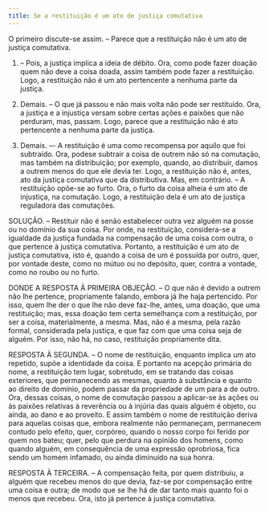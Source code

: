 ```yaml
---
title: Se a restituição é um ato de justiça comutativa
---
```


O primeiro discute-se assim. – Parece que a restituição não é um ato de justiça comutativa.  

1. – Pois, a justiça implica a ideia de débito. Ora, como pode fazer doação quem não deve a coisa doada, assim também pode fazer a restituição. Logo, a restituição não é um ato pertencente a nenhuma parte da justiça.  

2. Demais. – O que já passou e não mais volta não pode ser restituído. Ora, a justiça e a injustiça versam sobre certas ações e paixões que não perduram, mas, passam. Logo, parece que a restituição não é ato pertencente a nenhuma parte da justiça.  

3. Demais. –- A restituição é uma como recompensa por aquilo que foi subtraído. Ora, podese subtrair a coisa de outrem não só na comutação, mas também na distribuição; por exemplo, quando, ao distribuir, damos a outrem menos do que ele devia ter. Logo, a restituição não é, antes, ato da justiça comutativa que da distributiva.  Mas, em contrário. – A restituição opõe-se ao furto. Ora, o furto da coisa alheia é um ato de injustiça, na comutação. Logo, a restituição dela é um ato de justiça reguladora das comutações.  

SOLUÇÃO. – Restituir não é senão estabelecer outra vez alguém na posse ou no domínio da sua coisa. Por onde, na restituição, considera-se a igualdade da justiça fundada na compensação de uma coisa com outra, o que pertence à justiça comutativa. Portanto, a restituição é um ato de justiça comutativa, isto é, quando a coisa de um é possuída por outro, quer, por vontade deste, como no mútuo ou no depósito, quer, contra a vontade, como no roubo ou no furto.  

DONDE A RESPOSTA À PRIMEIRA OBJEÇÃO. – O que não é devido a outrem não lhe pertence, propriamente falando, embora já lhe haja pertencido. Por isso, quem lhe der o que lhe não deve faz-lhe, antes, uma doação, que uma restituição; mas, essa doação tem certa semelhança com a restituição, por ser a coisa, materialmente, a mesma. Mas, não é a mesma, pela razão formal, considerada pela justiça, e que faz com que uma coisa seja de alguém. Por isso, não há, no caso, restituição propriamente dita.  

RESPOSTA À SEGUNDA. – O nome de restituição, enquanto implica um ato repetido, supõe a identidade da coisa. E portanto na acepção primária do nome, a restituição tem lugar, sobretudo, em se tratando das coisas exteriores, que permanecendo as mesmas, quanto à substância e quanto ao direito de domínio, podem passar da propriedade de um para a de outro. Ora, dessas coisas, o nome de comutação passou a aplicar-se às ações ou às paixões relativas à reverência ou à injúria das quais alguém é objeto, ou ainda, ao dano e ao proveito. E assim também o nome de restituição deriva para aquelas coisas que, embora realmente não permaneçam, permanecem contudo pelo efeito, quer, corpóreo, quando o nosso corpo foi ferido por quem nos bateu; quer, pelo que perdura na opinião dos homens, como quando alguém, em consequência de uma expressão oprobriosa, fica sendo um homem infamado, ou ainda diminuído na sua honra. 

RESPOSTA À TERCEIRA. – A compensação feita, por quem distribuiu, a alguém que recebeu menos do que devia, faz-se por compensação entre uma coisa e outra; de modo que se lhe há de dar tanto mais quanto foi o menos que recebeu. Ora, isto já pertence à justiça comutativa.